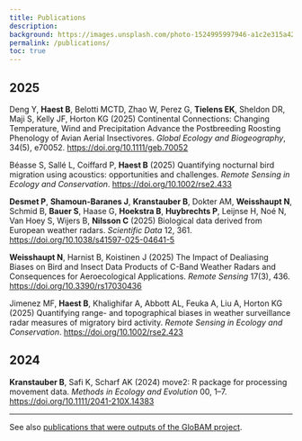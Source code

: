 ```yaml
---
title: Publications
description: 
background: https://images.unsplash.com/photo-1524995997946-a1c2e315a42f?ixlib=rb-1.2.1&ixid=eyJhcHBfaWQiOjEyMDd9&auto=format&fit=crop&w=1000
permalink: /publications/
toc: true
---
```


## 2025

Deng Y, **Haest B**, Belotti MCTD, Zhao W, Perez G, **Tielens EK**, Sheldon DR, Maji S, Kelly JF, Horton KG (2025) Continental Connections: Changing Temperature, Wind and Precipitation Advance the Postbreeding Roosting Phenology of Avian Aerial Insectivores. _Global Ecology and Biogeography_, 34(5), e70052. <https://doi.org/10.1111/geb.70052>

Béasse S, Sallé L, Coiffard P, **Haest B** (2025) Quantifying nocturnal bird migration using acoustics: opportunities and challenges. _Remote Sensing in Ecology and Conservation_. <https://doi.org/10.1002/rse2.433>

**Desmet P**, **Shamoun-Baranes J**, **Kranstauber B**, Dokter AM, **Weisshaupt N**, Schmid B, **Bauer S**, Haase G, **Hoekstra B**, **Huybrechts P**, Leijnse H, Noé N, Van Hoey S, Wijers B, **Nilsson C** (2025) Biological data derived from European weather radars. _Scientific Data_ 12, 361. <https://doi.org/10.1038/s41597-025-04641-5>

**Weisshaupt N**, Harnist B, Koistinen J (2025) The Impact of Dealiasing Biases on Bird and Insect Data Products of C-Band Weather Radars and Consequences for Aeroecological Applications. _Remote Sensing_ 17(3), 436. <https://doi.org/10.3390/rs17030436>

Jimenez MF, **Haest B**, Khalighifar A, Abbott AL, Feuka A, Liu A, Horton KG (2025) Quantifying range- and topographical biases in weather surveillance radar measures of migratory bird activity. _Remote Sensing in Ecology and Conservation_. <https://doi.org/10.1002/rse2.423>

## 2024

**Kranstauber B**, Safi K, Scharf AK (2024) move2: R package for processing movement data. _Methods in Ecology and Evolution_ 00, 1–7. <https://doi.org/10.1111/2041-210X.14383>

---

See also [publications that were outputs of the GloBAM project](https://globam.science/publications/).
